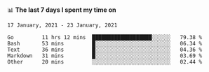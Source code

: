<!--
### Hi there 👋

- 🤔 I was learning formal verification with Coq formally, but want to **build things** now.
- 😬 I am broadly interested in **computer systems** and **programming languages** (just a beginner 🥺).
- 🤩 (I hope I can) code for fun!

<img src="https://github-readme-stats.vercel.app/api?username=xxchan&show_icons=true&icon_color=0366d6&text_color=24292e&bg_color=ffffff&hide_title=true" />

---
-->


📊 **The last 7 days I spent my time on** 

<!--START_SECTION:waka-->
```text
17 January, 2021 - 23 January, 2021

Go         11 hrs 12 mins  ███████████████████░░░░░░   79.38 % 
Bash       53 mins         █░░░░░░░░░░░░░░░░░░░░░░░░   06.34 % 
Text       36 mins         █░░░░░░░░░░░░░░░░░░░░░░░░   04.36 % 
Markdown   31 mins         █░░░░░░░░░░░░░░░░░░░░░░░░   03.69 % 
Other      20 mins         ░░░░░░░░░░░░░░░░░░░░░░░░░   02.44 %
```
<!--END_SECTION:waka-->

<!--
**xxchan/xxchan** is a ✨ _special_ ✨ repository because its `README.md` (this file) appears on your GitHub profile.

Here are some ideas to get you started:

- 🔭 I’m currently working on ...
- 🌱 I’m currently learning ...
- 👯 I’m looking to collaborate on ...
- 🤔 I’m looking for help with ...
- 💬 Ask me about ...
- 📫 How to reach me: ...
- 😄 Pronouns: ...
- ⚡ Fun fact: ...
-->
